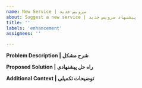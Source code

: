 ```yaml
---
name: New Service | سرویس جدید
about: Suggest a new service | پیشنهاد سرویس جدید
title: ''
labels: 'enhancement'
assignees: ''

---
```


**Problem Description | شرح مشکل**
<!-- Describe the problem you want to solve | مشکلی که میخواهید حل کنید را شرح دهید -->

**Proposed Solution | راه حل پیشنهادی**
<!-- Describe your solution | راه حل خود را شرح دهید -->

**Additional Context | توضیحات تکمیلی**
<!-- Any other information | هر گونه اطلاعات دیگر -->
